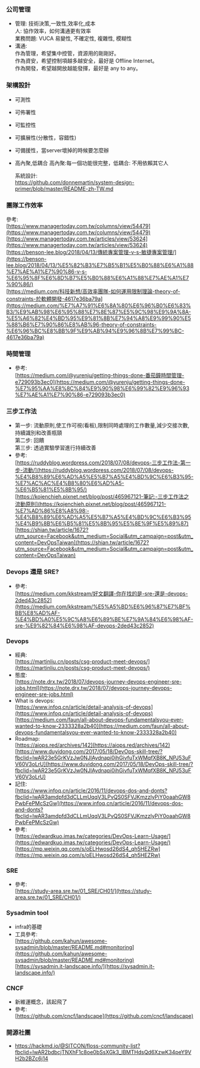 ### 公司管理

- 管理: 技術決策,一致性,效率化,成本
  </br>人: 協作效率，如何溝通更有效率
  </br>業務問題: VUCA 易變性, 不確定性, 複雜性, 模糊性
- 溝通:
  </br>作為管理，希望集中控管，資源用的剛剛好。
  </br>作為資安，希望控制項越多越安全，最好是 Offline Internet。
  </br>作為開發，希望越開放越能發揮，最好是 any to any。

### 架構設計

- 可測性
- 可佈署性
- 可監控性
- 可擴展性(分散性，容錯性)
- 可備援性，當server壞掉的時候要怎麼辦
- 高內聚,低耦合 高內聚:每一個功能很完整，低耦合: 不用依賴其它人

  系統設計:
    </br>https://github.com/donnemartin/system-design-primer/blob/master/README-zh-TW.md

### 團隊工作效率

  參考:
    </br>[https://www.managertoday.com.tw/columns/view/54479](https://www.managertoday.com.tw/columns/view/54479)
    </br>[https://www.managertoday.com.tw/articles/view/53624](https://www.managertoday.com.tw/articles/view/53624)
    </br>[https://benson-lee.blog/2018/04/13/傳統專案管理-v-s-敏捷專案管理/](https://benson-lee.blog/2018/04/13/%E5%82%B3%E7%B5%B1%E5%B0%88%E6%A1%88%E7%AE%A1%E7%90%86-v-s-%E6%95%8F%E6%8D%B7%E5%B0%88%E6%A1%88%E7%AE%A1%E7%90%86/)
    </br>[https://medium.com/科技新想/高效率團隊-如何運用限制理論-theory-of-constraints-於軟體開發-4617e36ba79a](https://medium.com/%E7%A7%91%E6%8A%80%E6%96%B0%E6%83%B3/%E9%AB%98%E6%95%88%E7%8E%87%E5%9C%98%E9%9A%8A-%E5%A6%82%E4%BD%95%E9%81%8B%E7%94%A8%E9%99%90%E5%88%B6%E7%90%86%E8%AB%96-theory-of-constraints-%E6%96%BC%E8%BB%9F%E9%AB%94%E9%96%8B%E7%99%BC-4617e36ba79a)

### 時間管理

- 參考: 
    </br>[https://medium.com/@yurenju/getting-things-done-番茄鐘時間管理-e729093b3ec0](https://medium.com/@yurenju/getting-things-done-%E7%95%AA%E8%8C%84%E9%90%98%E6%99%82%E9%96%93%E7%AE%A1%E7%90%86-e729093b3ec0)

### 三步工作法

- 第一步: 流動原則,使工作可視(看板),限制同時處理的工作數量,減少交接次數,持續識別和改善瓶頸
  </br>第二步: 回饋
  </br>第三步: 透過實驗學習進行持續改善
- 參考: 
    </br>[https://ruddyblog.wordpress.com/2018/07/08/devops-三步工作法-第一步-流動/](https://ruddyblog.wordpress.com/2018/07/08/devops-%E4%B8%89%E6%AD%A5%E5%B7%A5%E4%BD%9C%E6%B3%95-%E7%AC%AC%E4%B8%80%E6%AD%A5-%E6%B5%81%E5%8B%95/)
    </br>[https://kojenchieh.pixnet.net/blog/post/465967121-筆記:-三步工作法之流動原則](https://kojenchieh.pixnet.net/blog/post/465967121-%E7%AD%86%E8%A8%98:-%E4%B8%89%E6%AD%A5%E5%B7%A5%E4%BD%9C%E6%B3%95%E4%B9%8B%E6%B5%81%E5%8B%95%E5%8E%9F%E5%89%87)
    </br>[https://shian.tw/article/1672?utm_source=Facebook&utm_medium=Social&utm_campaign=post&utm_content=DevOpsTaiwan](https://shian.tw/article/1672?utm_source=Facebook&utm_medium=Social&utm_campaign=post&utm_content=DevOpsTaiwan)               

### Devops 還是 SRE?

- 參考: 
    </br>[https://medium.com/kkstream/好文翻譯-你在找的是-sre-還是-devops-2ded43c2852](https://medium.com/kkstream/%E5%A5%BD%E6%96%87%E7%BF%BB%E8%AD%AF-%E4%BD%A0%E5%9C%A8%E6%89%BE%E7%9A%84%E6%98%AF-sre-%E9%82%84%E6%98%AF-devops-2ded43c2852)

### Devops

- 經典: 
    </br>[https://martinliu.cn/posts/csg-product-meet-devops/](https://martinliu.cn/posts/csg-product-meet-devops/)
- 態度:
    </br>[https://note.drx.tw/2018/07/devops-journey-devops-engineer-sre-jobs.html](https://note.drx.tw/2018/07/devops-journey-devops-engineer-sre-jobs.html)
- What is devops:
    </br>[https://www.infoq.cn/article/detail-analysis-of-devops](https://www.infoq.cn/article/detail-analysis-of-devops)
    </br>[https://medium.com/faun/all-about-devops-fundamentalsyou-ever-wanted-to-know-2333328a2b40](https://medium.com/faun/all-about-devops-fundamentalsyou-ever-wanted-to-know-2333328a2b40)
- Roadmap:
    </br>[https://aiops.red/archives/142](https://aiops.red/archives/142)
    </br>[https://www.duyidong.com/2017/05/18/DevOps-skill-tree/?fbclid=IwAR23e5GrKVzJw0NJlAydnapi0ihGivfuTxWMqfXB8K_NPJ53uFV60V3oLrU](https://www.duyidong.com/2017/05/18/DevOps-skill-tree/?fbclid=IwAR23e5GrKVzJw0NJlAydnapi0ihGivfuTxWMqfXB8K_NPJ53uFV60V3oLrU)
- 記住:
    </br>[https://www.infoq.cn/article/2016/11/devops-dos-and-donts?fbclid=IwAR3amdpfd3dCLLmUqqV3LPvQS0SFVJKmzzlyPiY0oaahGW8PwbFePMcSzGw](https://www.infoq.cn/article/2016/11/devops-dos-and-donts?fbclid=IwAR3amdpfd3dCLLmUqqV3LPvQS0SFVJKmzzlyPiY0oaahGW8PwbFePMcSzGw)
- 參考:
    </br>[https://edwardkuo.imas.tw/categories/DevOps-Learn-Usage/](https://edwardkuo.imas.tw/categories/DevOps-Learn-Usage/)
         [https://mp.weixin.qq.com/s/oELHwosd26dS4_qh5HEZRw](https://mp.weixin.qq.com/s/oELHwosd26dS4_qh5HEZRw)

### SRE

- 參考: 
    </br>[https://study-area.sre.tw/01_SRE/CH01/](https://study-area.sre.tw/01_SRE/CH01/)

### Sysadmin tool

- infra的基礎
- 工具參考: 
         </br>[https://github.com/kahun/awesome-sysadmin/blob/master/README.md#monitoring](https://github.com/kahun/awesome-sysadmin/blob/master/README.md#monitoring)
        </br>[https://sysadmin.it-landscape.info/](https://sysadmin.it-landscape.info/)

### CNCF

- 新維運概念，該起飛了
- 參考: 
    </br>[https://github.com/cncf/landscape](https://github.com/cncf/landscape)

### 開源社團

- https://hackmd.io/@SITCON/floss-community-list?fbclid=IwAR2bdbcjTNXhF1c8oe0bSsXGk3_lBMTHdsQd6XzwK34peY9VH2b2BZc6j14
